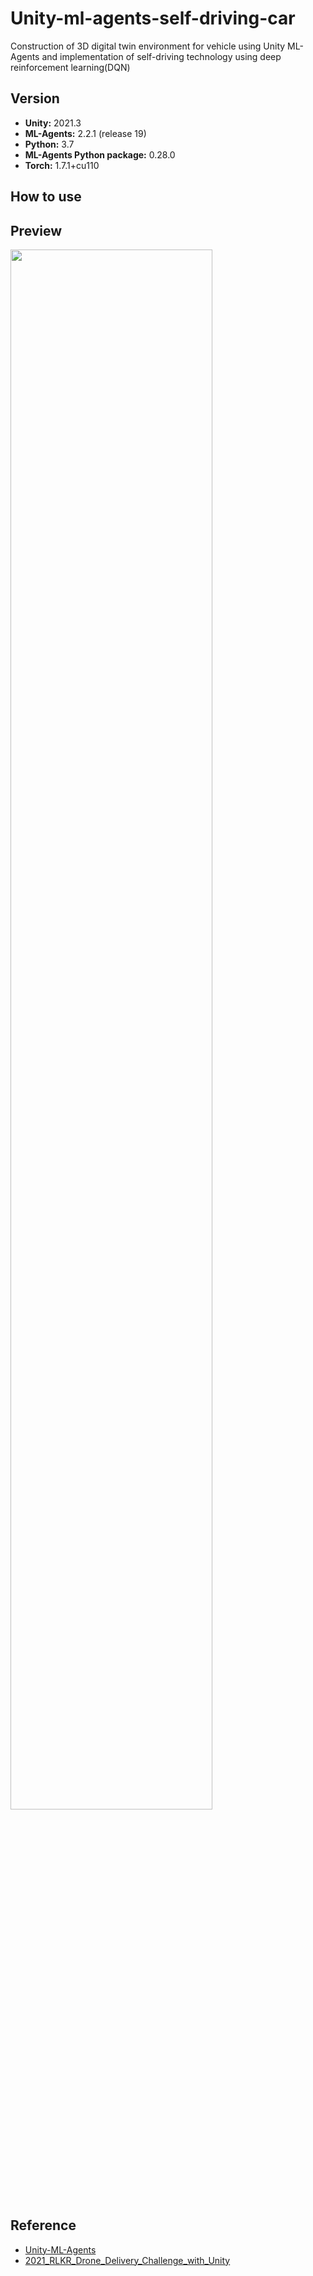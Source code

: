 # Unity-ml-agents-self-driving-car
Construction of 3D digital twin environment for vehicle using Unity ML-Agents and implementation of self-driving technology using deep reinforcement learning(DQN)

## Version
* **Unity:** 2021.3
* **ML-Agents:** 2.2.1 (release 19)
* **Python:** 3.7
* **ML-Agents Python package:** 0.28.0
* **Torch:** 1.7.1+cu110

## How to use


## Preview
<img width="80%" src="https://github.com/sh02092/unity-ml-agents-self-driving-car/blob/573e31974e8a4fd5c41a95e7e6b37abdc8bc7dc8/README_image/Self-driving-car.gif"/>

## Reference
* [Unity-ML-Agents](https://github.com/Unity-Technologies/ml-agents/blob/release_19_docs/docs/Readme.md)
* [2021_RLKR_Drone_Delivery_Challenge_with_Unity](https://github.com/reinforcement-learning-kr/2021_RLKR_Drone_Delivery_Challenge_with_Unity/tree/master/baseline/code)

